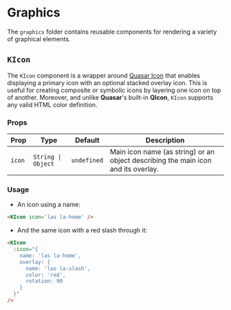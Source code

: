 # Graphics

The `graphics` folder contains reusable components for rendering a variety of graphical elements.

## `KIcon`

The `KIcon` component is a wrapper around [Quasar Icon](https://quasar.dev/vue-components/icon/) that enables displaying a primary icon with an optional stacked overlay icon. This is useful for creating composite or symbolic icons by layering one icon on top of another. Moreover, and unlike **Quasar**'s built-in **QIcon**, `KIcon` supports any valid HTML color definition.

### Props

| Prop   | Type               | Default     | Description                                                                       |
| ------ | ------------------ | ----------- | --------------------------------------------------------------------------------- |
| `icon` | `String \| Object` | `undefined` | Main icon name (as string) or an object describing the main icon and its overlay. |

### Usage

* An icon using a name:

```html
<KIcon icon='las la-home' />
```
* And the same icon with a red slash through it:

```html
<KIcon
  :icon="{
    name: 'las la-home',
    overlay: {
      name: 'las la-slash',
      color: 'red',
      rotation: 90
    }
  }"
/>
```